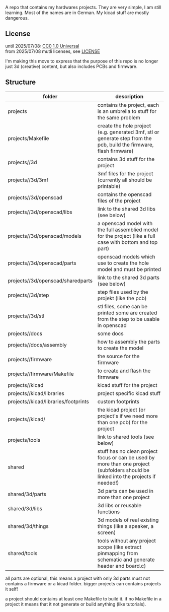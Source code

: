 A repo that contains my hardwares projects.
They are very simple, I am still learning. Most of the names are in German. My kicad stuff are mostly dangerous.

## License
until 2025/07/08: [CC0 1.0 Universal](https://creativecommons.org/publicdomain/zero/1.0/)  
from 2025/07/08 mutli licenses, see [LICENSE](LICENSE)

I'm making this move to express that the purpose of this repo is no longer just 3d (creative) content, but also includes PCBs and firmware.

## Structure

| folder                                         | description |
|------------------------------------------------|-------------|
|projects                                        | contains the project, each is an umbrella to stuff for the same problem |
|projects/Makefile                               | create the hole project (e.g. generated 3mf, stl or generate step from the pcb, build the firmware, flash firmware) |
|projects/<prjname>/3d                           | contains 3d stuff for the project |
|projects/<prjname>/3d/3mf                       | 3mf files for the project (currently all should be printable) |
|projects/<prjname>/3d/openscad                  | contains the openscad files of the project |
|projects/<prjname>/3d/openscad/libs             | link to the shared 3d libs (see below) |
|projects/<prjname>/3d/openscad/models           | a openscad model with the full assemblied model for the project (like a full case with bottom and top part) |
|projects/<prjname>/3d/openscad/parts            | openscad models which use to create the hole model and must be printed |
|projects/<prjname>/3d/openscad/sharedparts      | link to the shared 3d parts (see below) |
|projects/<prjname>/3d/step                      | step files used by the projekt (like the pcb) |
|projects/<prjname>/3d/stl                       | stl files, some can be printed some are created from the step to be usable in openscad |
|projects/<prjname>/docs                         | some docs |
|projects/<prjname>/docs/assembly                | how to assembly the parts to create the model |
|projects/<prjname>/firmware                     | the source for the firmware |
|projects/<prjname>/firmware/Makefile            | to create and flash the firmware |
|projects/<prjname>/kicad                        | kicad stuff for the project |
|projects/<prjname>/kicad/libraries              | project specific kicad stuff |
|projects/<prjname>/kicad/libraries/footprints   | custom footprints |
|projects/<prjname>/kicad/<kicadproject>         | the kicad project (or project's if we need more than one pcb) for the project |
|projects/tools                                  | link to shared tools (see below)  |
|shared                                          | stuff has no clean project focus or can be used by more than one project (subfolders should be linked into the projects if needed!)  |
|shared/3d/parts                                 | 3d parts can be used in more than one project  |
|shared/3d/libs                                  | 3d libs or reusable functions  |
|shared/3d/things                                | 3d models of real existing things (like a speaker, a screen) |
|shared/tools                                    | tools without any project scope (like extract pinmapping from schematic and generate header and board.c) |

all parts are optional, this means a project with only 3d parts must not contains a firmware or a kicad folder.
bigger projects can contains projects it self!

a project should contains at least one Makefile to build it. if no Makefile in a project it means that it not generate or build anything (like tutorials).
